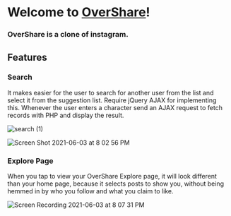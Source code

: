# Welcome to [OverShare](https://pimbura-clone.herokuapp.com/)!
### OverShare is a clone of instagram.

## Features
  ### Search
   It makes easier for the user to search for another user from the list and select it from the suggestion list.
    Require jQuery AJAX for implementing this.
    Whenever the user enters a character send an AJAX request to fetch records with PHP and display the result.
    
   ![search (1)](https://user-images.githubusercontent.com/70715884/120728901-7bc2a800-c4a3-11eb-8eb2-d17c7b828367.gif)
   
   ![Screen Shot 2021-06-03 at 8 02 56 PM](https://user-images.githubusercontent.com/70715884/120730343-e1fcfa00-c4a6-11eb-9b92-cb8ce9d97169.png)
   
   
  ### Explore Page
   When you tap to view your OverShare Explore page, it will look different than your home page,
   because it selects posts to show you, without being hemmed in by who you follow and what you claim to like.
   
  ![Screen Recording 2021-06-03 at 8 07 31 PM](https://user-images.githubusercontent.com/70715884/120731252-d90d2800-c4a8-11eb-9f04-ccc172682adf.gif)
